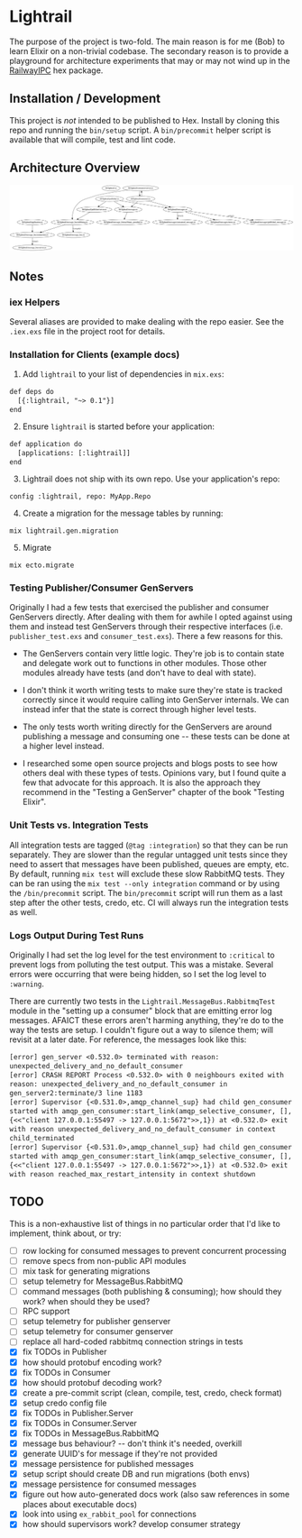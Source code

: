 # Lightrail

The purpose of the project is two-fold. The main reason is for me (Bob) to learn Elixir on a non-trivial codebase. The secondary reason is to provide a playground for architecture experiments that may or may not wind up in the [RailwayIPC](https://github.com/learn-co/railway_ipc) hex package.

## Installation / Development

This project is _not_ intended to be published to Hex. Install by cloning this repo and running the `bin/setup` script. A `bin/precommit` helper script is available that will compile, test and lint code.

## Architecture Overview
![Architecture](xref_graph.png)

## Notes

### iex Helpers
Several aliases are provided to make dealing with the repo easier. See the `.iex.exs` file in the project root for details.

### Installation for Clients (example docs)
1. Add `lightrail` to your list of dependencies in `mix.exs`:

```
def deps do
  [{:lightrail, "~> 0.1"}]
end
```

2. Ensure `lightrail` is started before your application:

```
def application do
  [applications: [:lightrail]]
end
```

3. Lightrail does not ship with its own repo. Use your application's repo:

```
config :lightrail, repo: MyApp.Repo
```

4. Create a migration for the message tables by running:

```
mix lightrail.gen.migration
```

5. Migrate

```
mix ecto.migrate
```

### Testing Publisher/Consumer GenServers

Originally I had a few tests that exercised the publisher and consumer GenServers directly. After dealing with them for awhile I opted against using them and instead test GenServers through their respective interfaces (i.e. `publisher_test.exs` and `consumer_test.exs`). There a few reasons for this.

* The GenServers contain very little logic. They're job is to contain state and delegate work out to functions in other modules. Those other modules already have tests (and don't have to deal with state).

* I don't think it worth writing tests to make sure they're state is tracked correctly since it would require calling into GenServer internals. We can instead infer that the state is correct through higher level tests.

* The only tests worth writing directly for the GenServers are around publishing a message and consuming one -- these tests can be done at a higher level instead.

* I researched some open source projects and blogs posts to see how others deal with these types of tests. Opinions vary, but I found quite a few that advocate for this approach. It is also the approach they recommend in the "Testing a GenServer" chapter of the book "Testing Elixir".

### Unit Tests vs. Integration Tests
All integration tests are tagged (`@tag :integration`) so that they can be run separately. They are slower than the regular untagged unit tests since they need to assert that messages have been published, queues are empty, etc. By default, running `mix test` will exclude these slow RabbitMQ tests. They can be ran using the `mix test --only integration` command or by using the `/bin/precommit` script. The `bin/precommit` script will run them as a last step after the other tests, credo, etc. CI will always run the integration tests as well.

### Logs Output During Test Runs
Originally I had set the log level for the test environment to `:critical` to prevent logs from polluting the test output. This was a mistake. Several errors were occurring that were being hidden, so I set the log level to `:warning`.

There are currently two tests in the `Lightrail.MessageBus.RabbitmqTest` module in the "setting up a consumer" block that are emitting error log messages. AFAICT these errors aren't harming anything, they're do to the way the tests are setup. I couldn't figure out a way to silence them; will revisit at a later date. For reference, the messages look like this:

```
[error] gen_server <0.532.0> terminated with reason: unexpected_delivery_and_no_default_consumer
[error] CRASH REPORT Process <0.532.0> with 0 neighbours exited with reason: unexpected_delivery_and_no_default_consumer in gen_server2:terminate/3 line 1183
[error] Supervisor {<0.531.0>,amqp_channel_sup} had child gen_consumer started with amqp_gen_consumer:start_link(amqp_selective_consumer, [], {<<"client 127.0.0.1:55497 -> 127.0.0.1:5672">>,1}) at <0.532.0> exit with reason unexpected_delivery_and_no_default_consumer in context child_terminated
[error] Supervisor {<0.531.0>,amqp_channel_sup} had child gen_consumer started with amqp_gen_consumer:start_link(amqp_selective_consumer, [], {<<"client 127.0.0.1:55497 -> 127.0.0.1:5672">>,1}) at <0.532.0> exit with reason reached_max_restart_intensity in context shutdown
```

## TODO
This is a non-exhaustive list of things in no particular order that I'd like to implement, think about, or try:

- [ ] row locking for consumed messages to prevent concurrent processing
- [ ] remove specs from non-public API modules
- [ ] mix task for generating migrations
- [ ] setup telemetry for MessageBus.RabbitMQ
- [ ] command messages (both publishing & consuming); how should they work? when should they be used?
- [ ] RPC support
- [ ] setup telemetry for publisher genserver
- [ ] setup telemetry for consumer genserver
- [ ] replace all hard-coded rabbitmq connection strings in tests
- [x] fix TODOs in Publisher
- [x] how should protobuf encoding work?
- [x] fix TODOs in Consumer
- [x] how should protobuf decoding work?
- [x] create a pre-commit script (clean, compile, test, credo, check format)
- [x] setup credo config file
- [x] fix TODOs in Publisher.Server
- [x] fix TODOs in Consumer.Server
- [x] fix TODOs in MessageBus.RabbitMQ
- [x] message bus behaviour? -- don't think it's needed, overkill
- [x] generate UUID's for message if they're not provided
- [x] message persistence for published messages
- [x] setup script should create DB and run migrations (both envs)
- [x] message persistence for consumed messages
- [x] figure out how auto-generated docs work (also saw references in some places about executable docs)
- [x] look into using `ex_rabbit_pool` for connections
- [x] how should supervisors work? develop consumer strategy
